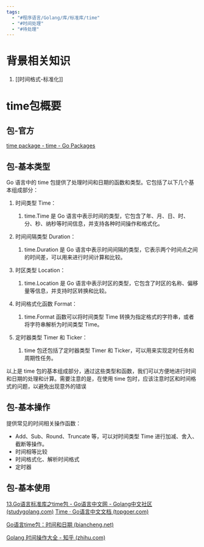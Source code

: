 ```yaml
---
tags:
  - "#程序语言/Golang/库/标准库/time"
  - "#时间处理"
  - "#待处理"
---
```




# 背景相关知识

1. [[时间格式-标准化]]

# time包概要

## 包-官方
[time package - time - Go Packages](https://pkg.go.dev/time#pkg-overview)
## 包-基本类型

Go 语言中的 time 包提供了处理时间和日期的函数和类型。它包括了以下几个基本组成部分：

1. 时间类型 Time：
	1. time.Time 是 Go 语言中表示时间的类型，它包含了年、月、日、时、分、秒、纳秒等时间信息，并支持各种时间操作和格式化。
	    
2. 时间间隔类型 Duration：
	1. time.Duration 是 Go 语言中表示时间间隔的类型，它表示两个时间点之间的时间差，可以用来进行时间计算和比较。
	    
3. 时区类型 Location：
	1. time.Location 是 Go 语言中表示时区的类型，它包含了时区的名称、偏移量等信息，并支持时区转换和比较。
	    
4. 时间格式化函数 Format：
	1. time.Format 函数可以将时间类型 Time 转换为指定格式的字符串，或者将字符串解析为时间类型 Time。
	    
	    
6. 定时器类型 Timer 和 Ticker：
	1. time 包还包括了定时器类型 Timer 和 Ticker，可以用来实现定时任务和周期性任务。
	    

以上是 time 包的基本组成部分，通过这些类型和函数，我们可以方便地进行时间和日期的处理和计算。需要注意的是，在使用 time 包时，应该注意时区和时间格式的问题，以避免出现意外的错误


## 包-基本操作

提供常见的时间相关操作函数：
*  Add、Sub、Round、Truncate 等，可以对时间类型 Time 进行加减、舍入、截断等操作。
*  时间相等比较
* 时间格式化、解析时间格式
* 定时器

## 包-基本使用

[13.Go语言标准库之time包 - Go语言中文网 - Golang中文社区 (studygolang.com)](https://studygolang.com/articles/26473)
[Time · Go语言中文文档 (topgoer.com)](https://www.topgoer.com/%E5%B8%B8%E7%94%A8%E6%A0%87%E5%87%86%E5%BA%93/time.html)

[Go语言time包：时间和日期 (biancheng.net)](https://c.biancheng.net/view/5392.html)

[Golang 时间操作大全 - 知乎 (zhihu.com)](https://zhuanlan.zhihu.com/p/362936088)



